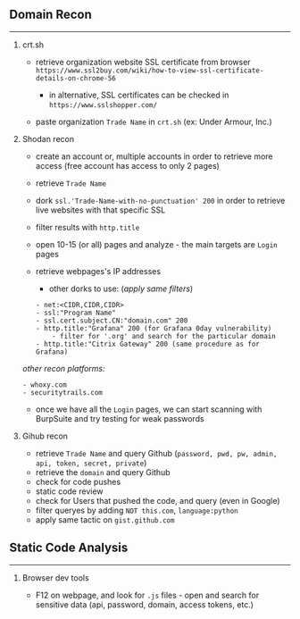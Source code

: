 ## Domain Recon
---
1. crt.sh
    
    - retrieve organization website SSL certificate from browser `https://www.ssl2buy.com/wiki/how-to-view-ssl-certificate-details-on-chrome-56`   

        - in alternative, SSL certificates can be checked in `https://www.sslshopper.com/`

    - paste organization `Trade Name` in `crt.sh` (ex: Under Armour, Inc.)

2. Shodan recon

    - create an account or, multiple accounts in order to retrieve more access (free account has access to only 2 pages)
    - retrieve `Trade Name`
    - dork `ssl.'Trade-Name-with-no-punctuation' 200` in order to retrieve live websites with that specific SSL
    - filter results with `http.title`
    - open 10-15 (or all) pages and analyze - the main targets are `Login` pages
    - retrieve webpages's IP addresses

        - other dorks to use: (*apply same filters*)
        ```
        - net:<CIDR,CIDR,CIDR>
        - ssl:"Program Name"
        - ssl.cert.subject.CN:"domain.com" 200
        - http.title:"Grafana" 200 (for Grafana 0day vulnerability)
            - filter for '.org' and search for the particular domain
        - http.title:"Citrix Gateway" 200 (same procedure as for Grafana)
        ```
    *other recon platforms:*
    ```
    - whoxy.com
    - securitytrails.com
    ```
    - once we have all the `Login` pages, we can start scanning with BurpSuite and try testing for weak passwords    

3. Gihub recon

    - retrieve `Trade Name` and query Github (`password, pwd, pw, admin, api, token, secret, private`)
    - retrieve the `domain` and query Github
    - check for code pushes
    - static code review
    - check for Users that pushed the code, and query (even in Google)
    - filter queryes by adding `NOT this.com`, `language:python`
    - apply same tactic on `gist.github.com`
 



## Static Code Analysis
---
1. Browser dev tools
    
    - F12 on webpage, and look for `.js` files - open and search for sensitive data (api, password, domain, access tokens, etc.)


